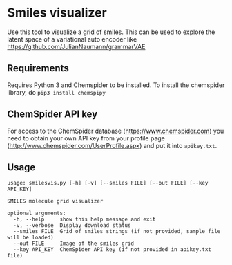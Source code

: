 # Smiles visualizer

Use this tool to visualize a grid of smiles. This can be used to explore the latent space of a variational auto encoder like <https://github.com/JulianNaumann/grammarVAE>


## Requirements

Requires Python 3 and Chemspider to be installed. To install the chemspider library, do
```pip3 install chemspipy```


## ChemSpider API key

For access to the ChemSpider database (<https://www.chemspider.com>) you need to obtain your own API key from your profile page (<http://www.chemspider.com/UserProfile.aspx>) and put it into ```apikey.txt```.


## Usage
```
usage: smilesvis.py [-h] [-v] [--smiles FILE] [--out FILE] [--key API_KEY]

SMILES molecule grid visualizer

optional arguments:
  -h, --help     show this help message and exit
  -v, --verbose  Display download status
  --smiles FILE  Grid of smiles strings (if not provided, sample file will be loaded)
  --out FILE     Image of the smiles grid
  --key API_KEY  ChemSpider API key (if not provided in apikey.txt file)
```